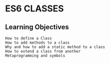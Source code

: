 # ES6 CLASSES

## Learning Objectives


    How to define a Class
    How to add methods to a class
    Why and how to add a static method to a class
    How to extend a class from another
    Metaprogramming and symbols
